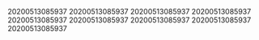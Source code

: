 20200513085937
20200513085937
20200513085937
20200513085937
20200513085937
20200513085937
20200513085937
20200513085937
20200513085937
